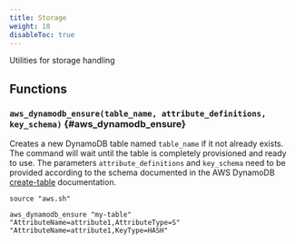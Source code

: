 ```yaml
---
title: Storage
weight: 10
disableToc: true
---
```


Utilities for storage handling

## Functions

### `aws_dynamodb_ensure(table_name, attribute_definitions, key_schema)` {#aws_dynamodb_ensure}

Creates a new DynamoDB table named `table_name` if it not already exists. The command will wait until the table is completely provisioned and ready to use. The parameters `attribute_definitions` and `key_schema` need to be provided according to the schema documented in the AWS DynamoDB [create-table](https://awscli.amazonaws.com/v2/documentation/api/latest/reference/dynamodb/create-table.html) documentation.

```shell
source "aws.sh"

aws_dynamodb_ensure "my-table" "AttributeName=attribute1,AttributeType=S" "AttributeName=attribute1,KeyType=HASH"
```

